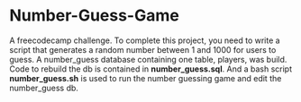 # Number-Guess-Game
A freecodecamp challenge. To complete this project, you need to write a script that generates a random number between 1 and 1000 for users to guess. 
A number_guess database containing one table, players, was build. Code to rebuild the db is contained in **number_guess.sql**.
And a bash script **number_guess.sh** is used to run the number guessing game and edit the number_guess db.
